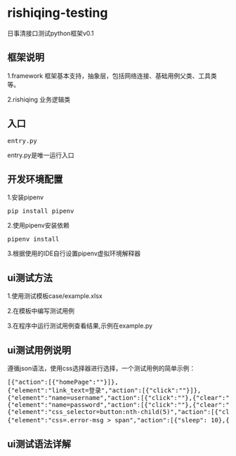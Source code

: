 # rishiqing-testing
日事清接口测试python框架v0.1


框架说明
-----
1.framework
框架基本支持，抽象层，包括网络连接、基础用例父类、工具类等。

2.rishiqing
业务逻辑类

入口
-----
<pre>
entry.py
</pre>
entry.py是唯一运行入口

开发环境配置
-----
1.安装pipenv
<pre>
pip install pipenv
</pre>

2.使用pipenv安装依赖
<pre>
pipenv install
</pre>

3.根据使用的IDE自行设置pipenv虚拟环境解释器

ui测试方法
-----
1.使用测试模板case/example.xlsx

2.在模板中编写测试用例

3.在程序中运行测试用例查看结果,示例在example.py

ui测试用例说明
-----
遵循json语法，使用css选择器进行选择，一个测试用例的简单示例：
<pre>
[{"action":[{"homePage":""}]},
{"element":"link_text=登录","action":[{"click":""}]},
{"element":"name=username","action":[{"click":""},{"clear":""},{"sendKey":"qy02@qq.com"}]},
{"element":"name=password","action":[{"click":""},{"clear":""},{"sendKey":"rsq123456"}]},
{"element":"css_selector=button:nth-child(5)","action":[{"click":""}]},
{"element":"css=.error-msg > span","action":[{"sleep": 10},{"check":"用户名或密码错误"}]}]
</pre>

ui测试语法详解
-----


